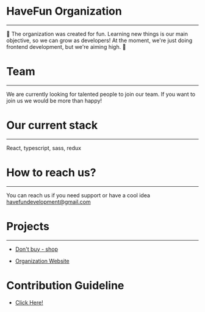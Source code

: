# HaveFun Organization

---

:space_invader: The organization was created for fun. Learning new things is our main objective, so we can grow as developers!
At the moment, we're just doing frontend development, but we're aiming high. :space_invader:

# Team

---

We are currently looking for talented people to join our team. If you want to join us we would be more than happy!
# Our current stack

---

React, typescript, sass, redux

# How to reach us?

---

You can reach us if you need support or have a cool idea
havefundevelopment@gmail.com

# Projects

---

- [Don't buy - shop](https://github.com/HaveFunDev/don-t-buy)

- [Organization Website](https://github.com/HaveFunDev/HaveFun)

# Contribution Guideline

- [Click Here!](https://github.com/HaveFunDev/.github/blob/master/README.md)
